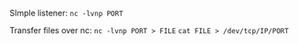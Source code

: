 SImple listener:
```nc -lvnp PORT```

Transfer files over nc:
```nc -lvnp PORT > FILE```
```cat FILE > /dev/tcp/IP/PORT```